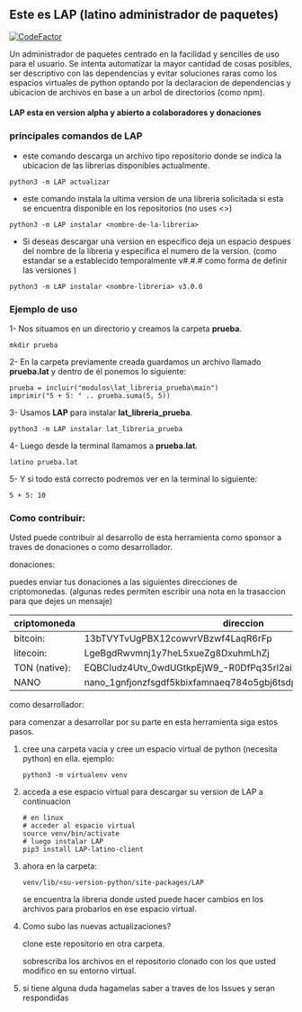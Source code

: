 ## Este es LAP (latino administrador de paquetes)

[![CodeFactor](https://www.codefactor.io/repository/github/n3kosempai/lap_cliente/badge)](https://www.codefactor.io/repository/github/n3kosempai/lap_cliente)

Un administrador de paquetes centrado en la facilidad y sencilles de uso para el usuario. Se intenta automatizar la mayor cantidad de cosas posibles, ser descriptivo con las dependencias y evitar soluciones raras como los espacios virtuales de python optando por la declaracion de dependencias y ubicacion de archivos en base a un arbol de directorios (como npm).

#### LAP esta en version alpha y abierto a colaboradores y donaciones

### principales comandos de LAP

- este comando descarga un archivo tipo repositorio donde se indica la ubicacion de las librerias disponibles actualmente.

```shell
python3 -m LAP actualizar
```

- este comando instala la ultima version de una libreria solicitada si esta se encuentra disponible en los repositorios (no uses <>)

```shell
python3 -m LAP instalar <nombre-de-la-libreria>
```

- Si deseas descargar una version en especifico deja un espacio despues del nombre de la libreria y especifica el numero de la version. (como estandar se a establecido temporalmente v#.#.# como forma de definir las versiones )

```shell
python3 -m LAP instalar <nombre-libreria> v3.0.0
```

### Ejemplo de uso
1- Nos situamos en un directorio y creamos la carpeta **prueba**.
```shell
mkdir prueba
```

2- En la carpeta previamente creada guardamos un archivo llamado **prueba.lat** y dentro de él ponemos lo siguiente:
```Latino
prueba = incluir("modulos\lat_libreria_prueba\main")
imprimir("5 + 5: " .. prueba.suma(5, 5))
```

3- Usamos **LAP** para instalar **lat_libreria_prueba**.
```shell
python3 -m LAP instalar lat_libreria_prueba
```

4- Luego desde la terminal llamamos a **prueba.lat**.
```shell
latino prueba.lat
```

5- Y si todo está correcto podremos ver en la terminal lo siguiente:
```
5 + 5: 10
```

### Como contribuir:

Usted puede contribuir al desarrollo de esta herramienta como sponsor a traves de donaciones o como desarrollador.

donaciones:

puedes enviar tus donaciones a las siguientes direcciones de criptomonedas. (algunas redes permiten escribir una nota en la trasaccion para que dejes un mensaje)

| criptomoneda  | direccion                                                         |
| ------------- | ----------------------------------------------------------------- |
| bitcoin:      | 13bTVYTvUgPBX12cowvrVBzwf4LaqR6rFp                                |
| litecoin:     | LgeBgdRwvmnj1y7heL5xueZg8DxuhmLhZj                                |
| TON (native): | EQBCIudz4Utv_0wdUGtkpEjW9_-R0DfPq35rl2aizaFA6iwx                  |
| NANO          | nano_1gnfjonzfsgdf5kbixfamnaeq784o5gbj6tsdpof7cioriyxodx5co8818kt |



como desarrollador:

para comenzar a desarrollar por su parte en esta herramienta siga estos pasos.

1. cree una carpeta vacia y cree un espacio virtual de python (necesita python) en ella. ejemplo:   
   
   ```shell
   python3 -m virtualenv venv
   ```

2. acceda a ese espacio virtual para descargar su version de LAP a continuacion
   
   ```shell
   # en linux
   # acceder al espacio virtual
   source venv/bin/activate
   # luego instalar LAP
   pip3 install LAP-latino-client
   ```

3. ahora en la carpeta: 
   
   ```uri
   venv/lib/<su-version-python/site-packages/LAP
   ```
   
   se encuentra la libreria donde usted puede hacer cambios en los archivos para probarlos en ese espacio virtual.

4. Como subo las nuevas actualizaciones?
   
   clone este repositorio en otra carpeta.
   
   sobrescriba los archivos en el repositorio clonado con los que usted modifico en su entorno virtual.

5. si tiene alguna duda hagamelas saber a traves de los Issues y seran respondidas
